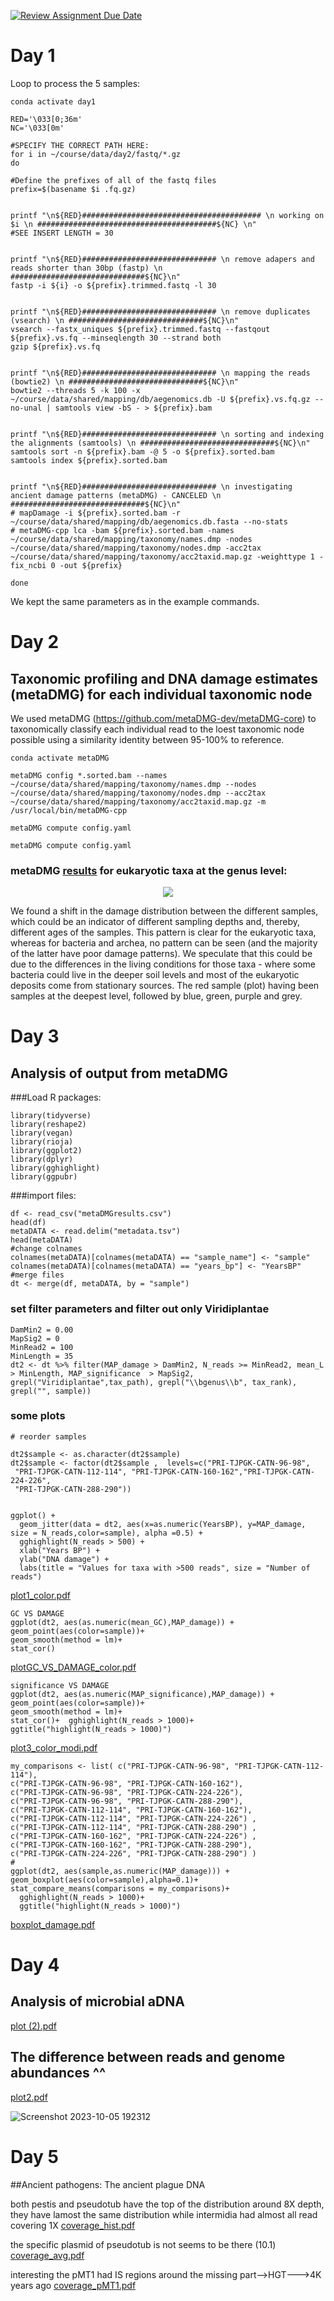 [![Review Assignment Due Date](https://classroom.github.com/assets/deadline-readme-button-24ddc0f5d75046c5622901739e7c5dd533143b0c8e959d652212380cedb1ea36.svg)](https://classroom.github.com/a/-7_RZisP)

# Day 1


Loop to process the 5 samples:
```
conda activate day1

RED='\033[0;36m'
NC='\033[0m'

#SPECIFY THE CORRECT PATH HERE:
for i in ~/course/data/day2/fastq/*.gz
do

#Define the prefixes of all of the fastq files
prefix=$(basename $i .fq.gz)


printf "\n${RED}######################################## \n working on $i \n ########################################${NC} \n"
#SEE INSERT LENGTH = 30


printf "\n${RED}############################## \n remove adapers and reads shorter than 30bp (fastp) \n ##############################${NC}\n"
fastp -i ${i} -o ${prefix}.trimmed.fastq -l 30


printf "\n${RED}############################## \n remove duplicates (vsearch) \n ##############################${NC}\n"
vsearch --fastx_uniques ${prefix}.trimmed.fastq --fastqout ${prefix}.vs.fq --minseqlength 30 --strand both
gzip ${prefix}.vs.fq


printf "\n${RED}############################## \n mapping the reads (bowtie2) \n ##############################${NC}\n"
bowtie2 --threads 5 -k 100 -x ~/course/data/shared/mapping/db/aegenomics.db -U ${prefix}.vs.fq.gz --no-unal | samtools view -bS - > ${prefix}.bam


printf "\n${RED}############################## \n sorting and indexing the alignments (samtools) \n ##############################${NC}\n"
samtools sort -n ${prefix}.bam -@ 5 -o ${prefix}.sorted.bam
samtools index ${prefix}.sorted.bam


printf "\n${RED}############################## \n investigating ancient damage patterns (metaDMG) - CANCELED \n ##############################${NC}\n"
# mapDamage -i ${prefix}.sorted.bam -r ~/course/data/shared/mapping/db/aegenomics.db.fasta --no-stats
# metaDMG-cpp lca -bam ${prefix}.sorted.bam -names ~/course/data/shared/mapping/taxonomy/names.dmp -nodes ~/course/data/shared/mapping/taxonomy/nodes.dmp -acc2tax ~/course/data/shared/mapping/taxonomy/acc2taxid.map.gz -weighttype 1 -fix_ncbi 0 -out ${prefix}

done
```

We kept the same parameters as in the example commands. 

# Day 2
## Taxonomic profiling and DNA damage estimates (metaDMG) for each individual taxonomic node
We used metaDMG (https://github.com/metaDMG-dev/metaDMG-core) to taxonomically classify each individual read to the loest taxonomic node possible using a similarity identity between 95-100% to reference.
```
conda activate metaDMG

metaDMG config *.sorted.bam --names ~/course/data/shared/mapping/taxonomy/names.dmp --nodes ~/course/data/shared/mapping/taxonomy/nodes.dmp --acc2tax ~/course/data/shared/mapping/taxonomy/acc2taxid.map.gz -m /usr/local/bin/metaDMG-cpp

metaDMG compute config.yaml

metaDMG compute config.yaml 
```


### metaDMG [results](https://github.com/GeoGenetics-edu/case-study-data-processing-documentation-team3/blob/main/config.yaml)  for eukaryotic taxa at the genus level:

<p align="center">
  <img src="https://github.com/GeoGenetics-edu/case-study-data-processing-documentation-team3/assets/48062644/8ce1f1a7-667f-42aa-8e27-c4b97496cb88">
</p>  

We found a shift in the damage distribution between the different samples, which could be an indicator of different sampling depths and, thereby, different ages of the samples. This pattern is clear for the eukaryotic taxa, whereas for bacteria and archea, no pattern can be seen (and the majority of the latter have poor damage patterns). We speculate that this could be due to the differences in the living conditions for those taxa - where some bacteria could live in the deeper soil levels and most of the eukaryotic deposits come from stationary sources. 
The red sample (plot) having been samples at the deepest level, followed by blue, green, purple and grey. 

# Day 3
## Analysis of output from metaDMG


###Load R packages:

```
library(tidyverse) 
library(reshape2)
library(vegan)
library(rioja)
library(ggplot2)
library(dplyr)
library(gghighlight)
library(ggpubr)
```


###import files:

```
df <- read_csv("metaDMGresults.csv")
head(df)
metaDATA <- read.delim("metadata.tsv")
head(metaDATA)
#change colnames
colnames(metaDATA)[colnames(metaDATA) == "sample_name"] <- "sample"
colnames(metaDATA)[colnames(metaDATA) == "years_bp"] <- "YearsBP"
#merge files
dt <- merge(df, metaDATA, by = "sample")
```
### set filter parameters and filter out only Viridiplantae

```
DamMin2 = 0.00
MapSig2 = 0
MinRead2 = 100
MinLength = 35
dt2 <- dt %>% filter(MAP_damage > DamMin2, N_reads >= MinRead2, mean_L > MinLength, MAP_significance  > MapSig2,  grepl("Viridiplantae",tax_path), grepl("\\bgenus\\b", tax_rank), grepl("", sample))
```


### some plots

```
# reorder samples

dt2$sample <- as.character(dt2$sample)
dt2$sample <- factor(dt2$sample ,  levels=c("PRI-TJPGK-CATN-96-98",
 "PRI-TJPGK-CATN-112-114", "PRI-TJPGK-CATN-160-162","PRI-TJPGK-CATN-224-226",
 "PRI-TJPGK-CATN-288-290"))


ggplot() +
  geom_jitter(data = dt2, aes(x=as.numeric(YearsBP), y=MAP_damage, size = N_reads,color=sample), alpha =0.5) +
  gghighlight(N_reads > 500) +
  xlab("Years BP") +
  ylab("DNA damage") +
  labs(title = "Values for taxa with >500 reads", size = "Number of reads")

```

[plot1_color.pdf](https://github.com/GeoGenetics-edu/case-study-data-processing-documentation-team3/files/12821317/plot1_color.pdf)


```
GC VS DAMAGE
ggplot(dt2, aes(as.numeric(mean_GC),MAP_damage)) + 
geom_point(aes(color=sample))+ 
geom_smooth(method = lm)+
stat_cor()
```
[plotGC_VS_DAMAGE_color.pdf](https://github.com/GeoGenetics-edu/case-study-data-processing-documentation-team3/files/12821360/plotGC_VS_DAMAGE_color.pdf)
```
significance VS DAMAGE
ggplot(dt2, aes(as.numeric(MAP_significance),MAP_damage)) + 
geom_point(aes(color=sample))+ 
geom_smooth(method = lm)+
stat_cor()+  gghighlight(N_reads > 1000)+
ggtitle("highlight(N_reads > 1000)")
```

[plot3_color_modi.pdf](https://github.com/GeoGenetics-edu/case-study-data-processing-documentation-team3/files/12821553/plot3_color_modi.pdf)
```
my_comparisons <- list( c("PRI-TJPGK-CATN-96-98", "PRI-TJPGK-CATN-112-114"), 
c("PRI-TJPGK-CATN-96-98", "PRI-TJPGK-CATN-160-162"), 
c("PRI-TJPGK-CATN-96-98", "PRI-TJPGK-CATN-224-226"), 
c("PRI-TJPGK-CATN-96-98", "PRI-TJPGK-CATN-288-290"), 
c("PRI-TJPGK-CATN-112-114", "PRI-TJPGK-CATN-160-162"),
c("PRI-TJPGK-CATN-112-114", "PRI-TJPGK-CATN-224-226") ,
c("PRI-TJPGK-CATN-112-114", "PRI-TJPGK-CATN-288-290") ,
c("PRI-TJPGK-CATN-160-162", "PRI-TJPGK-CATN-224-226") ,
c("PRI-TJPGK-CATN-160-162", "PRI-TJPGK-CATN-288-290"),
c("PRI-TJPGK-CATN-224-226", "PRI-TJPGK-CATN-288-290") )
# 
ggplot(dt2, aes(sample,as.numeric(MAP_damage))) +
geom_boxplot(aes(color=sample),alpha=0.1)+ 
stat_compare_means(comparisons = my_comparisons)+
  gghighlight(N_reads > 1000)+
  ggtitle("highlight(N_reads > 1000)")
```
[boxplot_damage.pdf](https://github.com/GeoGenetics-edu/case-study-data-processing-documentation-team3/files/12821563/boxplot_damage.pdf)



# Day 4
## Analysis of microbial aDNA

[plot (2).pdf](https://github.com/GeoGenetics-edu/case-study-data-processing-documentation-team3/files/12821573/plot.2.pdf)

## The difference between reads and genome abundances ^^
[plot2.pdf](https://github.com/GeoGenetics-edu/case-study-data-processing-documentation-team3/files/12821572/plot2.pdf)

![Screenshot 2023-10-05 192312](https://github.com/GeoGenetics-edu/case-study-data-processing-documentation-team3/assets/48062644/bc9be8e2-00db-44af-be22-01167f46e737)







# Day 5

##Ancient pathogens: The ancient plague DNA


both pestis and pseudotub have the top of the distribution around 8X depth, they have lamost the same distribution
while intermidia had almost all read covering 1X 
[coverage_hist.pdf](https://github.com/GeoGenetics-edu/case-study-data-processing-documentation-team3/files/12830259/coverage_hist.pdf)


the specific plasmid of pseudotub is not seems to be there (10.1)
[coverage_avg.pdf](https://github.com/GeoGenetics-edu/case-study-data-processing-documentation-team3/files/12830281/coverage_avg.pdf)

interesting the pMT1 had IS regions around the missing part-->HGT--->4K years ago
[coverage_pMT1.pdf](https://github.com/GeoGenetics-edu/case-study-data-processing-documentation-team3/files/12830133/coverage_pMT1.pdf)







